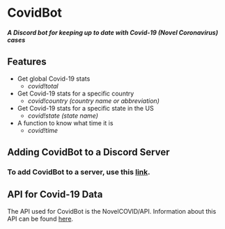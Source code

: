 # CovidBot
##### A Discord bot for keeping up to date with Covid-19 (Novel Coronavirus) cases

## Features
 - Get global Covid-19 stats
   - *covid!total*
 - Get Covid-19 stats for a specific country
   - *covid!country (country name or abbreviation)*
 - Get Covid-19 stats for a specific state in the US
   - *covid!state (state name)*
 - A function to know what time it is
   - *covid!time*

## Adding CovidBot to a Discord Server
### To add CovidBot to a server, use this [link](https://discordapp.com/api/oauth2/authorize?client_id=692169900625494067&permissions=3072&scope=bot).

## API for Covid-19 Data
The API used for CovidBot is the NovelCOVID/API. Information about this API can be found [here](https://corona.lmao.ninja/).
